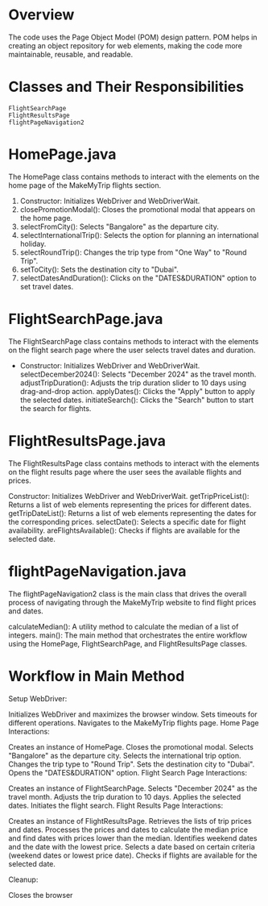 # Overview
The code uses the Page Object Model (POM) design pattern. POM helps in creating an object repository for web elements, making the code more maintainable, reusable, and readable.

# Classes and Their Responsibilities
```HomePage
FlightSearchPage
FlightResultsPage
flightPageNavigation2
```

# HomePage.java
The HomePage class contains methods to interact with the elements on the home page of the MakeMyTrip flights section.

1. Constructor: Initializes WebDriver and WebDriverWait.
2. closePromotionModal(): Closes the promotional modal that appears on the home page.
3. selectFromCity(): Selects "Bangalore" as the departure city.
4. selectInternationalTrip(): Selects the option for planning an international holiday.
5. selectRoundTrip(): Changes the trip type from "One Way" to "Round Trip".
6. setToCity(): Sets the destination city to "Dubai".
7. selectDatesAndDuration(): Clicks on the "DATES&DURATION" option to set travel dates.

# FlightSearchPage.java
The FlightSearchPage class contains methods to interact with the elements on the flight search page where the user selects travel dates and duration.

- Constructor: Initializes WebDriver and WebDriverWait.
selectDecember2024(): Selects "December 2024" as the travel month.
adjustTripDuration(): Adjusts the trip duration slider to 10 days using drag-and-drop action.
applyDates(): Clicks the "Apply" button to apply the selected dates.
initiateSearch(): Clicks the "Search" button to start the search for flights.

# FlightResultsPage.java
The FlightResultsPage class contains methods to interact with the elements on the flight results page where the user sees the available flights and prices.

Constructor: Initializes WebDriver and WebDriverWait.
getTripPriceList(): Returns a list of web elements representing the prices for different dates.
getTripDateList(): Returns a list of web elements representing the dates for the corresponding prices.
selectDate(): Selects a specific date for flight availability.
areFlightsAvailable(): Checks if flights are available for the selected date.

# flightPageNavigation.java
The flightPageNavigation2 class is the main class that drives the overall process of navigating through the MakeMyTrip website to find flight prices and dates.

calculateMedian(): A utility method to calculate the median of a list of integers.
main(): The main method that orchestrates the entire workflow using the HomePage, FlightSearchPage, and FlightResultsPage classes.

# Workflow in Main Method
Setup WebDriver:

Initializes WebDriver and maximizes the browser window.
Sets timeouts for different operations.
Navigates to the MakeMyTrip flights page.
Home Page Interactions:

Creates an instance of HomePage.
Closes the promotional modal.
Selects "Bangalore" as the departure city.
Selects the international trip option.
Changes the trip type to "Round Trip".
Sets the destination city to "Dubai".
Opens the "DATES&DURATION" option.
Flight Search Page Interactions:

Creates an instance of FlightSearchPage.
Selects "December 2024" as the travel month.
Adjusts the trip duration to 10 days.
Applies the selected dates.
Initiates the flight search.
Flight Results Page Interactions:

Creates an instance of FlightResultsPage.
Retrieves the lists of trip prices and dates.
Processes the prices and dates to calculate the median price and find dates with prices lower than the median.
Identifies weekend dates and the date with the lowest price.
Selects a date based on certain criteria (weekend dates or lowest price date).
Checks if flights are available for the selected date.

Cleanup:

Closes the browser
